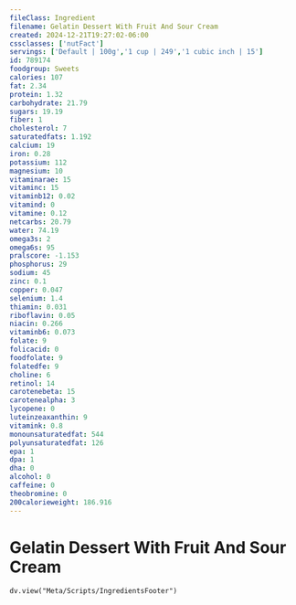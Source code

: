 ```yaml
---
fileClass: Ingredient
filename: Gelatin Dessert With Fruit And Sour Cream
created: 2024-12-21T19:27:02-06:00
cssclasses: ['nutFact']
servings: ['Default | 100g','1 cup | 249','1 cubic inch | 15']
id: 789174
foodgroup: Sweets
calories: 107
fat: 2.34
protein: 1.32
carbohydrate: 21.79
sugars: 19.19
fiber: 1
cholesterol: 7
saturatedfats: 1.192
calcium: 19
iron: 0.28
potassium: 112
magnesium: 10
vitaminarae: 15
vitaminc: 15
vitaminb12: 0.02
vitamind: 0
vitamine: 0.12
netcarbs: 20.79
water: 74.19
omega3s: 2
omega6s: 95
pralscore: -1.153
phosphorus: 29
sodium: 45
zinc: 0.1
copper: 0.047
selenium: 1.4
thiamin: 0.031
riboflavin: 0.05
niacin: 0.266
vitaminb6: 0.073
folate: 9
folicacid: 0
foodfolate: 9
folatedfe: 9
choline: 6
retinol: 14
carotenebeta: 15
carotenealpha: 3
lycopene: 0
luteinzeaxanthin: 9
vitamink: 0.8
monounsaturatedfat: 544
polyunsaturatedfat: 126
epa: 1
dpa: 1
dha: 0
alcohol: 0
caffeine: 0
theobromine: 0
200calorieweight: 186.916
---
```


# Gelatin Dessert With Fruit And Sour Cream

```dataviewjs
dv.view("Meta/Scripts/IngredientsFooter")
```